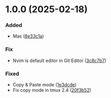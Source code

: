 # 1.0.0 (2025-02-18)


### Added

* Mas ([8e33c1a](https://github.com/al0xd/dotfiles/commit/8e33c1ae72dea7d435b237b5826ab15cdc792cd8))

### Fix

* Nvim is default editor in Git Editor ([3c8c7b7](https://github.com/al0xd/dotfiles/commit/3c8c7b7df9c834edb893b1c7d4d769813cc1c099))

### Fixed

* Copy & Paste mode ([1e3dcde](https://github.com/al0xd/dotfiles/commit/1e3dcde11093549f62e200b92f3f8ab290f7746a))
* Fix copy mode in tmux 2.4 ([20f3b52](https://github.com/al0xd/dotfiles/commit/20f3b526412c5e27fcc362f49e41ac8d001da87f))
